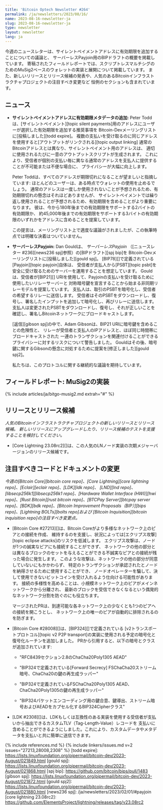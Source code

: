 ```yaml
---
title: 'Bitcoin Optech Newsletter #264'
permalink: /ja/newsletters/2023/08/16/
name: 2023-08-16-newsletter-ja
slug: 2023-08-16-newsletter-ja
type: newsletter
layout: newsletter
lang: ja
---
```

今週のニュースレターは、サイレントペイメントアドレスに有効期限を追加することについての議論と、
サーバーレスPayjoin用のBIPドラフトの概要を掲載しています。
寄稿されたフィールドレポートでは、スクリプトレスマルチシグのためのMuSig2ベースのウォレットの実装と展開について掲載しています。
また、新しいリリースとリリース候補の発表や、人気のあるBitcoinインフラストラクチャプロジェクトの注目すべき変更など
恒例のセクションも含まれています。

## ニュース

- **<!--adding-expiration-metadata-to-silent-payment-addresses-->サイレントペイメントアドレスに有効期限メタデータの追加:**
  Peter Toddは、[サイレントペイメント][topic silent payments]用のアドレスにユーザーが選択した有効期限を追加する推奨事項を
  Bitcoin-Devメーリングリストに[投稿しました][todd expire]。
  複数の支払いを受け取るのに同じアドレスを使用すると[アウトプットがリンクされる][topic output linking]
  通常のBitcoinアドレスとは異なり、サイレントペイメント用のアドレスは、
  適切に使用されるたびに一意のアウトプットスクリプトが生成されます。
  これにより、受信者が個別の支払い毎に異なる通常のアドレスを支払人に提供することが不可能または不便な場合に、
  プライバシーが大幅に向上します。

    Peter Toddは、すべてのアドレスが期限切れになることが望ましいと指摘しています:
    ほとんどのユーザーは、ある時点でウォレットの使用を止めるでしょう。
    通常のアドレスは一度しか使用されないことが予想されるため、有効期限切れの懸念はそれほどありませんが、
    サイレントペイメントでは繰り返し使用されることが予想されるため、有効期限を含めることがより重要になります。
    彼は、今から180年後までの有効期限をサポートする2バイトの有効期限か、
    約45,000年後までの有効期限をサポートする3バイトの有効期限のいずれかをアドレスに含めることを提案しています。

    この提言は、メーリングリスト上で適度な議論がされましたが、この執筆時点では明確な決着はついていません。

- **サーバーレスPayjoin:** Dan Gouldは、
  _サーバーレスPayjoin_ （[ニュースレター #236][news236 spj]参照）の[BIPドラフト][spj bip]を
  Bitcoin-Devメーリングリストに[投稿しました][gould spj]。
  [BIP78][]で定義されている[Payjoin][topic payjoin]自体は、
  受信者が支払人から[PSBT][topic psbt]を安全に受け取るためのサーバーを運用することを想定しています。
  Gouldは、受信者が[BIP21][] URIを使用して、Payjoinの支払いを受け取るために使用したいリレーサーバーと
  対称暗号鍵を宣言することから始まる非同期リレーモデルを提案しています。
  支払人は、取引のPSBTを暗号化し、受信者の希望するリレーに送信します。
  受信者はそのPSBTをダウンロードし、復号し、署名したインプットを追加して暗号化し、再びリレーに送信します。
  支払人は変更されたPSBTをダウンロードし、復号し、それが正しいことを確認し、署名しBitcoinネットワークにブロードキャストします。

    [返信][gibson spj]の中で、Adam Gibsonは、BIP21 URIに暗号鍵を含めることの危険性と、
    リレーが受信者と支払人のIPアドレスと、ほぼ同じ時間帯にブロードキャストされた
    一連のトランザクションを関連付けることができるプライバシーに対するリスクについて警告しました。
    Gouldはその後、暗号鍵に関するGibsonの懸念に対処するために提案を[修正しました][gould spj2]。

    私たちは、このプロトコルに関する継続的な議論を期待しています。

## フィールドレポート: MuSig2の実装

{% include articles/ja/bitgo-musig2.md extrah="#" %}

## リリースとリリース候補

*人気のBitcoinインフラストラクチャプロジェクトの新しいリリースとリリース候補。
新しいリリースにアップグレードしたり、リリース候補のテストを支援することを検討してください。*

- [Core Lightning 23.08rc2][]は、この人気のLNノード実装の次期メジャーバージョンのリリース候補です。

## 注目すべきコードとドキュメントの変更

*今週の[Bitcoin Core][bitcoin core repo]、[Core
Lightning][core lightning repo]、[Eclair][eclair repo]、[LDK][ldk repo]、
[LND][lnd repo]、[libsecp256k1][libsecp256k1 repo]、[Hardware Wallet
Interface (HWI)][hwi repo]、[Rust Bitcoin][rust bitcoin repo]、[BTCPay
Server][btcpay server repo]、[BDK][bdk repo]、[Bitcoin Improvement
Proposals（BIP）][bips repo]、[Lightning BOLTs][bolts repo]および
[Bitcoin Inquisition][bitcoin inquisition repo]の注目すべき変更点。*

- [Bitcoin Core #27213][]は、Bitcoin Coreがより多様なネットワーク上のピアとの接続を作成、
  維持するのを支援し、状況によっては[エクリプス攻撃][topic eclipse attacks]のリスクを低減します。
  エクリプス攻撃は、ノードが1つの誠実なピアにも接続することができず、
  ネットワークの他の部分とは異なるブロックのセットを与えることができる不誠実なピアとの接続が残った場合に発生します。
  このような攻撃は、ネットワークの他の部分が同意していないにもかかわらず、
  特定のトランザクションが承認されたとノードを納得させるために使用することができ、
  ノードオペレーターを騙して、決して使用できないビットコインを受け入れるよう仕向ける可能性があります。
  接続の多様性を高めることは、小規模ネットワーク上のピアがメインネットワークから分離され、
  最新のブロックを受信できなくなるという偶発的なネットワーク分割を防ぐのにも役立ちます。

    マージされたPRは、到達可能な各ネットワーク上の少なくとも1つのピアへの接続を開こうとし、
    ネットワーク上の唯一のピアが自動的に排除されるのを防ぎます。

- [Bitcoin Core #28008][]は、[BIP324][]で定義されている
  [v2トランスポートプロトコル][topic v2 P2P transport]の実装に使用される予定の暗号化と復号化ルーチンを追加しました。
  PRから引用すると、以下の暗号とクラスが追加されています:

    - "RFC8439セクション2.8のChaCha20Poly1305 AEAD"

    - "BIP324で定義されている[Forward Secrecy] FSChaCha20ストリーム暗号、ChaCha20の鍵の再生成ラッパー"

    - "BIP324で定義されているFSChaCha20Poly1305 AEAD、ChaCha20Poly1305の鍵の再生成ラッパー"

    - "BIP324パケットエンコーディング用の鍵合意、鍵導出、ストリーム暗号およびAEADをカプセル化するBIP324Cipherクラス"

- [LDK #2308][]は、LDKもしくは互換性のある実装を使用する受信者が支払いから抽出できるカスタムTLV（Tag-Length-Value）レコードを
  支払いに含めることができるようにしました。これにより、カスタムデータやメタデータを支払いと共に簡単に送信できます。

{% include references.md %}
{% include linkers/issues.md v=2 issues="27213,28008,2308" %}
[todd expire]: https://lists.linuxfoundation.org/pipermail/bitcoin-dev/2023-August/021849.html
[gould spj]: https://lists.linuxfoundation.org/pipermail/bitcoin-dev/2023-August/021868.html
[spj bip]: https://github.com/bitcoin/bips/pull/1483
[gibson spj]: https://lists.linuxfoundation.org/pipermail/bitcoin-dev/2023-August/021872.html
[gould spj2]: https://lists.linuxfoundation.org/pipermail/bitcoin-dev/2023-August/021880.html
[news236 spj]: /ja/newsletters/2023/02/01/#payjoin
[core lightning 23.08rc2]: https://github.com/ElementsProject/lightning/releases/tag/v23.08rc2
